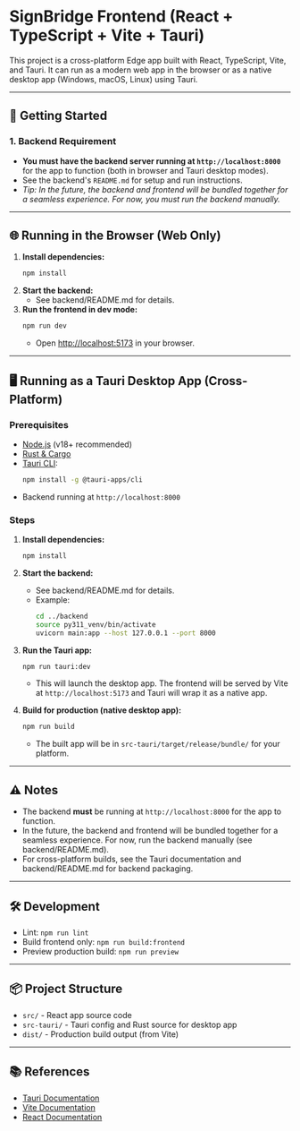# SignBridge Frontend (React + TypeScript + Vite + Tauri)

This project is a cross-platform Edge app built with React, TypeScript, Vite, and Tauri. It can run as a modern web app in the browser or as a native desktop app (Windows, macOS, Linux) using Tauri.

---

## 🚀 Getting Started

### 1. **Backend Requirement**
- **You must have the backend server running at `http://localhost:8000`** for the app to function (both in browser and Tauri desktop modes).
- See the backend's `README.md` for setup and run instructions.
- _Tip: In the future, the backend and frontend will be bundled together for a seamless experience. For now, you must run the backend manually._
---

## 🌐 Running in the Browser (Web Only)

1. **Install dependencies:**
   ```sh
   npm install
   ```
2. **Start the backend:**
   - See backend/README.md for details.
3. **Run the frontend in dev mode:**
   ```sh
   npm run dev
   ```
   - Open [http://localhost:5173](http://localhost:5173) in your browser.

---

## 🖥️ Running as a Tauri Desktop App (Cross-Platform)

### Prerequisites
- [Node.js](https://nodejs.org/) (v18+ recommended)
- [Rust & Cargo](https://www.rust-lang.org/tools/install)
- [Tauri CLI](https://tauri.app/v1/guides/getting-started/prerequisites/):
  ```sh
  npm install -g @tauri-apps/cli
  ```
- Backend running at `http://localhost:8000`

### Steps
1. **Install dependencies:**
   ```sh
   npm install
   ```
2. **Start the backend:**
   - See backend/README.md for details.
   - Example:
     ```sh
     cd ../backend
     source py311_venv/bin/activate
     uvicorn main:app --host 127.0.0.1 --port 8000
     ```
3. **Run the Tauri app:**
   ```sh
   npm run tauri:dev
   ```
   - This will launch the desktop app. The frontend will be served by Vite at `http://localhost:5173` and Tauri will wrap it as a native app.

4. **Build for production (native desktop app):**
   ```sh
   npm run build
   ```
   - The built app will be in `src-tauri/target/release/bundle/` for your platform.

---

## ⚠️ Notes
- The backend **must** be running at `http://localhost:8000` for the app to function.
- In the future, the backend and frontend will be bundled together for a seamless experience. For now, run the backend manually (see backend/README.md).
- For cross-platform builds, see the Tauri documentation and backend/README.md for backend packaging.

---

## 🛠️ Development
- Lint: `npm run lint`
- Build frontend only: `npm run build:frontend`
- Preview production build: `npm run preview`

---

## 📦 Project Structure
- `src/` - React app source code
- `src-tauri/` - Tauri config and Rust source for desktop app
- `dist/` - Production build output (from Vite)

---

## 📚 References
- [Tauri Documentation](https://tauri.app/)
- [Vite Documentation](https://vitejs.dev/)
- [React Documentation](https://react.dev/)
